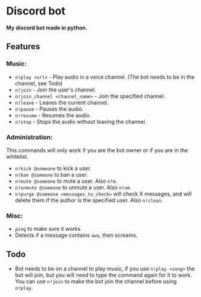 # Discord bot
**My discord bot made in python.**
## Features
### Music:
* `n!play <url>` - Play audio in a voice channel. (The bot needs to be in the channel, see Todo)
* `n!join` - Join the user's channel.
* `n!join_channel <channel_name>` - Join the specified channel.
* `n!leave` - Leaves the current channel.
* `n!pause` - Pauses the audio.
* `n!resume` - Resumes the audio.
* `n!stop` - Stops the audio without leaving the channel.
### Administration:
This commands will only work if you are the bot owner or if you are in the whitelist.
* `n!kick @someone` to kick a user.
* `n!ban @someone` to ban a user.
* `n!mute @someone` to mute a user. Also `n!m`.
* `n!unmute @someone` to unmute a user. Also `n!um`.
* `n!purge @someone <messages_to_check>` will check X messages, and will delete them if the author is the specified user. Also `n!clean`.
### Misc:
* `ping` to make sure it works
* Detects if a message contains `uwu`, then screams.
## Todo
* Bot needs to be on a channel to play music, if you use `n!play <song>` the bot will join, but you will need to type the command again for it to work. You can use `n!join` to make the bot join the channel before using `n!play`.
